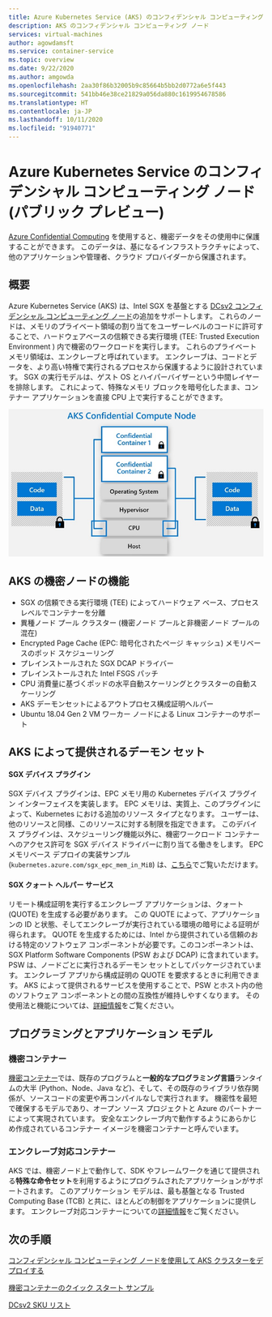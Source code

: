 ```yaml
---
title: Azure Kubernetes Service (AKS) のコンフィデンシャル コンピューティング ノード (パブリック プレビュー)
description: AKS のコンフィデンシャル コンピューティング ノード
services: virtual-machines
author: agowdamsft
ms.service: container-service
ms.topic: overview
ms.date: 9/22/2020
ms.author: amgowda
ms.openlocfilehash: 2aa30f86b32005b9c85664b5bb2d0772a6e5f443
ms.sourcegitcommit: 541bb46e38ce21829a056da880c1619954678586
ms.translationtype: HT
ms.contentlocale: ja-JP
ms.lasthandoff: 10/11/2020
ms.locfileid: "91940771"
---
```

# <a name="confidential-computing-nodes-on-azure-kubernetes-service-public-preview"></a>Azure Kubernetes Service のコンフィデンシャル コンピューティング ノード (パブリック プレビュー)

[Azure Confidential Computing](overview.md) を使用すると、機密データをその使用中に保護することができます。 このデータは、基になるインフラストラクチャによって、他のアプリケーションや管理者、クラウド プロバイダーから保護されます。 

## <a name="overview"></a>概要

Azure Kubernetes Service (AKS) は、Intel SGX を基盤とする [DCsv2 コンフィデンシャル コンピューティング ノード](confidential-computing-enclaves.md)の追加をサポートします。 これらのノードは、メモリのプライベート領域の割り当てをユーザーレベルのコードに許可することで、ハードウェアベースの信頼できる実行環境 (TEE: Trusted Execution Environment ) 内で機密のワークロードを実行します。 これらのプライベート メモリ領域は、エンクレーブと呼ばれています。 エンクレーブは、コードとデータを、より高い特権で実行されるプロセスから保護するように設計されています。 SGX の実行モデルは、ゲスト OS とハイパーバイザーという中間レイヤーを排除します。 これによって、特殊なメモリ ブロックを暗号化したまま、コンテナー アプリケーションを直接 CPU 上で実行することができます。 


![SGX ノードの概要](./media/confidential-nodes-aks-overview/sgxaksnode.jpg)

## <a name="aks-confidential-nodes-features"></a>AKS の機密ノードの機能

- SGX の信頼できる実行環境 (TEE) によってハードウェア ベース、プロセス レベルでコンテナーを分離 
- 異種ノード プール クラスター (機密ノード プールと非機密ノード プールの混在)
- Encrypted Page Cache (EPC: 暗号化されたページ キャッシュ) メモリベースのポッド スケジューリング
- プレインストールされた SGX DCAP ドライバー
- プレインストールされた Intel FSGS パッチ
- CPU 消費量に基づくポッドの水平自動スケーリングとクラスターの自動スケーリング
- AKS デーモンセットによるアウトプロセス構成証明ヘルパー
- Ubuntu 18.04 Gen 2 VM ワーカー ノードによる Linux コンテナーのサポート

## <a name="aks-provided-daemon-sets"></a>AKS によって提供されるデーモン セット

#### <a name="sgx-device-plugin"></a>SGX デバイス プラグイン <a id="sgx-plugin"></a>

SGX デバイス プラグインは、EPC メモリ用の Kubernetes デバイス プラグイン インターフェイスを実装します。 EPC メモリは、実質上、このプラグインによって、Kubernetes における追加のリソース タイプとなります。 ユーザーは、他のリソースと同様、このリソースに対する制限を指定できます。 このデバイス プラグインは、スケジューリング機能以外に、機密ワークロード コンテナーへのアクセス許可を SGX デバイス ドライバーに割り当てる働きをします。 EPC メモリベース デプロイの実装サンプル (`kubernetes.azure.com/sgx_epc_mem_in_MiB`) は、[こちら](https://github.com/Azure-Samples/confidential-computing/blob/main/containersamples/helloworld/helm/templates/helloworld.yaml)でご覧いただけます。

#### <a name="sgx-quote-helper-service"></a>SGX クォート ヘルパー サービス <a id="sgx-quote"></a>

リモート構成証明を実行するエンクレーブ アプリケーションは、クォート (QUOTE) を生成する必要があります。 この QUOTE によって、アプリケーションの ID と状態、そしてエンクレーブが実行されている環境の暗号による証明が得られます。 QUOTE を生成するためには、Intel から提供されている信頼のおける特定のソフトウェア コンポーネントが必要です。このコンポーネントは、SGX Platform Software Components (PSW および DCAP) に含まれています。 PSW は、ノードごとに実行されるデーモン セットとしてパッケージされています。 エンクレーブ アプリから構成証明の QUOTE を要求するときに利用できます。 AKS によって提供されるサービスを使用することで、PSW とホスト内の他のソフトウェア コンポーネントとの間の互換性が維持しやすくなります。 その使用法と機能については、[詳細情報](confidential-nodes-out-of-proc-attestation.md)をご覧ください。

## <a name="programming--application-models"></a>プログラミングとアプリケーション モデル

### <a name="confidential-containers"></a>機密コンテナー

[機密コンテナー](confidential-containers.md)では、既存のプログラムと**一般的なプログラミング言語**ランタイムの大半 (Python、Node、Java など)、そして、その既存のライブラリ依存関係が、ソースコードの変更や再コンパイルなしで実行されます。 機密性を最短で確保するモデルであり、オープン ソース プロジェクトと Azure のパートナーによって実現されています。 安全なエンクレーブ内で動作するようにあらかじめ作成されているコンテナー イメージを機密コンテナーと呼んでいます。

### <a name="enclave-aware-containers"></a>エンクレーブ対応コンテナー

AKS では、機密ノード上で動作して、SDK やフレームワークを通じて提供される**特殊な命令セット**を利用するようにプログラムされたアプリケーションがサポートされます。 このアプリケーション モデルは、最も基盤となる Trusted Computing Base (TCB) と共に、ほとんどの制御をアプリケーションに提供します。 エンクレーブ対応コンテナーについての[詳細情報](enclave-aware-containers.md)をご覧ください。

## <a name="next-steps"></a>次の手順

[コンフィデンシャル コンピューティング ノードを使用して AKS クラスターをデプロイする](./confidential-nodes-aks-get-started.md)

[機密コンテナーのクイック スタート サンプル](https://github.com/Azure-Samples/confidential-container-samples)

[DCsv2 SKU リスト](https://docs.microsoft.com/azure/virtual-machines/dcv2-series)

<!-- LINKS - external -->
[Azure Attestation]: https://docs.microsoft.com/en-us/azure/attestation/


<!-- LINKS - internal -->
[DC Virtual Machine]: /confidential-computing/virtual-machine-solutions